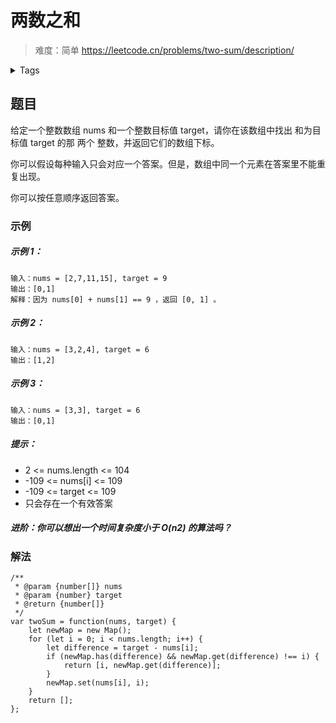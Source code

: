 # 两数之和

> 难度：简单
https://leetcode.cn/problems/two-sum/description/


<details>
    <summary>Tags</summary>
    <pre><code>array | hash-table</code></pre>
</details>

## 题目
给定一个整数数组 nums 和一个整数目标值 target，请你在该数组中找出 和为目标值 target  的那 两个 整数，并返回它们的数组下标。

你可以假设每种输入只会对应一个答案。但是，数组中同一个元素在答案里不能重复出现。

你可以按任意顺序返回答案。

### 示例
##### 示例 1：
```
输入：nums = [2,7,11,15], target = 9
输出：[0,1]
解释：因为 nums[0] + nums[1] == 9 ，返回 [0, 1] 。
```

##### 示例 2：
```
输入：nums = [3,2,4], target = 6
输出：[1,2]
```

##### 示例 3：
```
输入：nums = [3,3], target = 6
输出：[0,1]
```

##### 提示：
- 2 <= nums.length <= 104
- -109 <= nums[i] <= 109
- -109 <= target <= 109
- 只会存在一个有效答案

##### 进阶：你可以想出一个时间复杂度小于 O(n2) 的算法吗？

### 解法
```
/**
 * @param {number[]} nums
 * @param {number} target
 * @return {number[]}
 */
var twoSum = function(nums, target) {
    let newMap = new Map();
    for (let i = 0; i < nums.length; i++) {
        let difference = target - nums[i];
        if (newMap.has(difference) && newMap.get(difference) !== i) {
            return [i, newMap.get(difference)];
        }
        newMap.set(nums[i], i);
    }
    return [];
};

```